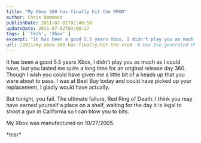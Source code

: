 ```yaml
---
title: "My Xbox 360 has finally hit the RROD"
author: Chris Hammond
publishDate: 2011-07-02T02:49:58
updateDate: 2011-07-02T03:00:27
tags: [ 'Tech', 'Xbox' ]
excerpt: "It has been a good 5.5 years Xbox, I didn't play you as much as I could have, but you lasted me quite a long time for an original release day 360. Though I wish you could have given me a little bit of a heads up that you were about to pass. I was at Best Buy today and could have picked up your replacement, I gladly would have actually."
url: /2011/my-xbox-360-has-finally-hit-the-rrod  # Use the generated URL with year
---
```

<p>It has been a good 5.5 years Xbox, I didn't play you as much as I could have, but you lasted me quite a long time for an original release day 360. Though I wish you could have given me a little bit of a heads up that you were about to pass. I was at Best Buy today and could have picked up your replacement, I gladly would have actually.</p>  <p>But tonight, you fail. The ultimate failure, Red Ring of Death. I think you may have earned yourself a place on a shelf, waiting for the day it is legal to shoot a gun in California so I can blow you to bits.</p>  <p>My Xbox was manufactured on 10/27/2005.</p>  <p>*tear*</p>
